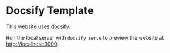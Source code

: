 # Docsify Template

This website uses [docsify](https://docsify.js.org/#/).

Run the local server with `docsify serve` to preview the website at [http://localhost:3000](http://localhost:3000).

